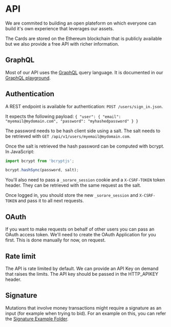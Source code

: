 # API

We are commited to building an open plateform on which everyone can build it's own experience that leverages our assets.

The Cards are stored on the Ethereum blockchain that is publicly available but we also provide a free API with richer information.

## GraphQL

Most of our API uses the [GraphQL](https://graphql.org/) query language. It is documented in our [GraphQL playground](https://api.sorare.com/graphql/playground).

## Authentication

A REST endpoint is available for authentication: `POST /users/sign_in.json`.

It expects the following payload: `{ "user": { "email": "myemail@mydomain.com", "password": "myhashedpassword" } }`

The password needs to be hash client side using a salt. The salt needs to be retrieved with `GET /api/v1/users/myemail@mydomain.com`.

Once the salt is retrieved the hash password can be computed with bcrypt. In JavaScript:

```javascript
import bcrypt from 'bcryptjs';

bcrypt.hashSync(password, salt);
```

You'll also need to pass a `_sorare_session` cookie and a `X-CSRF-TOKEN` token header. They can be retrieved with the same request as the salt.

Once logged in, you should store the new `_sorare_session` and `X-CSRF-TOKEN` and pass it to all next requests.

## OAuth

If you want to make requests on behalf of other users you can pass an OAuth access token. We'll need to create the OAuth Application for you first. This is done manually for now, on request.

## Rate limit

The API is rate limited by default. We can provide an API Key on demand that raises the limits. The API key should be passed in the HTTP_APIKEY header.

## Signature 

Mutations that involve money transactions might require a signature as an input (for example when trying to bid). For an example on this, you can refer the [Signature Example Folder](signature-example).
